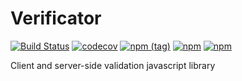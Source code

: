 # Verificator

[![Build Status](https://travis-ci.org/stenin-nikita/verificator.svg?branch=master)](https://travis-ci.org/stenin-nikita/verificator)
[![codecov](https://codecov.io/gh/stenin-nikita/verificator/branch/master/graph/badge.svg)](https://codecov.io/gh/stenin-nikita/verificator)
[![npm (tag)](https://img.shields.io/npm/v/verificator/beta.svg)](https://www.npmjs.com/package/verificator)
[![npm](https://img.shields.io/npm/dt/verificator.svg)](https://www.npmjs.com/package/verificator)
[![npm](https://img.shields.io/npm/l/verificator.svg)](https://github.com/stenin-nikita/verificator/blob/master/LICENSE)

Client and server-side validation javascript library